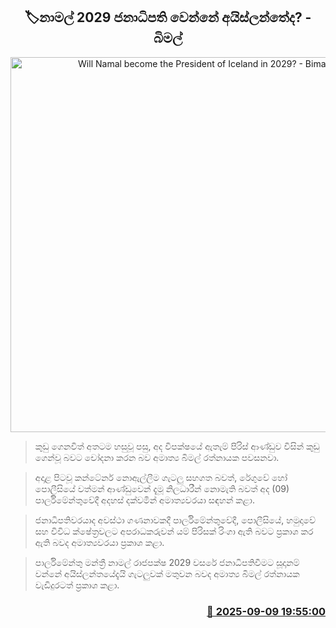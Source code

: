 <p align='center'><b><h2 align='center' title='Will Namal become the President of Iceland in 2029? - Bimal'>🏷නාමල් 2029 ජනාධිපති වෙන්නේ අයිස්ලන්තේද? - බිමල්</h2></b></p>
<p align='center'><img src='https://helakuru.sgp1.cdn.digitaloceanspaces.com/esana/images/lib/bimal-rathnayake-parliment-nn.jpg' width='600' alt='Will Namal become the President of Iceland in 2029? - Bimal'></p>

> කුඩු ගෙනවිත් අතටම හසුවූ පසු, අද විපක්ෂයේ ඇතැම් පිරිස් ආණ්ඩුව විසින් කුඩු ගෙන්වූ බවට චෝදනා කරන බව අමාත්‍ය බිමල් රත්නායක පවසනවා.

> අදාළ පිටවූ කන්ටේනර් නොඇල්ලීම ගැටලු සහගත බවත්, රේගුවේ හෝ පොලීසියේ වත්මන් ආණ්ඩුවෙන් දැමූ නිලධාරීන් නොමැති බවත් අද (09) පාර්ලිමේන්තුවේදී අදහස් දක්වමින් අමාත්‍යවරයා සඳහන් කළා.

> ජනාධිපතිවරයාද අවස්ථා ගණනාවකදී පාර්ලිමේන්තුවේදී, පොලීසියේ, හමුදාවේ සහ විවිධ ක්ෂේත්‍රවලට අපරාධකරුවන් යම් පිරිසක් රිංගා ඇති බවට ප්‍රකාශ කර ඇති බවද අමාත්‍යවරයා ප්‍රකාශ කළා.

> පාර්ලිමේන්තු මන්ත්‍රී නාමල් රාජපක්ෂ 2029 වසරේ ජනාධිපතිවීමට සූදානම් වන්නේ අයිස්ලන්තයේදැයි ගැටලුවක් මතුවන බවද අමාත්‍ය බිමල් රත්නායක වැඩිදුරටත් ප්‍රකාශ කළා.



<h3 align='right'><a href='https://www.helakuru.lk/esana/p/113467/'>📅 2025-09-09 19:55:00</a></h3>
